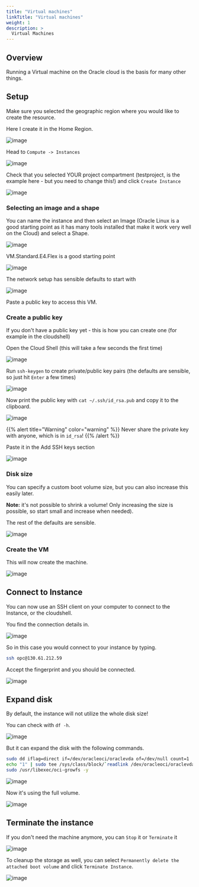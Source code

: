 ```yaml
---
title: "Virtual machines"
linkTitle: "Virtual machines"
weight: 1
description: >
  Virtual Machines
---
```


## Overview

Running a Virtual machine on the Oracle cloud is the basis for many other
things.

## Setup

Make sure you selected the geographic region where you would like to create the
resource.

Here I create it in the Home Region.

![image](https://user-images.githubusercontent.com/4021595/157349780-69fdf973-d4aa-4850-9f49-8ecca369f399.png)

Head to `Compute -> Instances`

![image](https://user-images.githubusercontent.com/4021595/157349177-12c719c9-0285-489f-9e42-9d6b82b520c0.png)

Check that you selected YOUR project compartment (testproject, is the example
here - but you need to change this!) and click `Create Instance`

![image](https://user-images.githubusercontent.com/4021595/157349261-28eb8f1e-44ff-4939-9ec5-af8e1b37b90c.png)

### Selecting an image and a shape

You can name the instance and then select an Image (Oracle Linux is a good
starting point as it has many tools installed that make it work very well on the
Cloud) and select a Shape.

![image](https://user-images.githubusercontent.com/4021595/157349502-ac932a4e-82b1-410e-8785-56e6e9ae147b.png)

VM.Standard.E4.Flex is a good starting point

![image](https://user-images.githubusercontent.com/4021595/157349484-eff7d3ec-3f5d-4a6d-b020-a93e63d30745.png)

The network setup has sensible defaults to start with

![image](https://user-images.githubusercontent.com/4021595/157349579-b23e4815-2b65-44f9-9f46-53b496b60425.png)

Paste a public key to access this VM.

### Create a public key

If you don't have a public key yet - this is how you can create one (for example in
the cloudshell)

Open the Cloud Shell (this will take a few seconds the first time)

![image](https://user-images.githubusercontent.com/4021595/157349825-f77d4e77-aba9-4578-beb8-fde536332d5b.png)

Run `ssh-keygen` to create private/public key pairs (the defaults are sensible,
so just hit `Enter` a few times)

![image](https://user-images.githubusercontent.com/4021595/157350101-0b01d89a-f839-473d-8d6e-6c312e1cfb16.png)

Now print the public key with `cat ~/.ssh/id_rsa.pub` and copy it to the
clipboard.

![image](https://user-images.githubusercontent.com/4021595/157350191-67f4bc21-5c62-4b28-b2e0-3076cec65c60.png)

{{% alert title="Warning" color="warning" %}}
Never share the private key with anyone, which is in `id_rsa`!
{{% /alert %}}

Paste it in the Add SSH keys section

![image](https://user-images.githubusercontent.com/4021595/157350315-ee920db6-0bf2-45de-9dd3-3f96c9bbc8fc.png)

### Disk size

You can specify a custom boot volume size, but you can also increase this easily
later.

**Note:** it's not possible to shrink a volume! Only increasing the size is
possible, so start small and increase when needed).

The rest of the defaults are
sensible.

![image](https://user-images.githubusercontent.com/4021595/157350468-7eac6e01-bbc7-48e3-9fbd-fc0ac01b2476.png)

### Create the VM

This will now create the machine.

![image](https://user-images.githubusercontent.com/4021595/157350580-aaf564d0-8619-4122-82be-12bce8b3c47d.png)

## Connect to Instance

You can now use an SSH client on your computer to connect to the Instance, or
the cloudshell.

You find the connection details in.

![image](https://user-images.githubusercontent.com/4021595/157351454-d888fd88-130b-40fe-986f-46e451d569ae.png)

So in this case you would connect to your instance by typing.

```bash
ssh opc@130.61.212.59
```

Accept the fingerprint and you should be connected.

![image](https://user-images.githubusercontent.com/4021595/157351631-ea6d6e0e-bf8c-4816-99bd-b92b89b033cd.png)

## Expand disk

By default, the instance will not utilize the whole disk size!

You can check with `df -h`.

![image](https://user-images.githubusercontent.com/4021595/157351914-38855be5-9b2a-4883-bfc4-768890fd1f8e.png)

But it can expand the disk with the following commands.

```bash
sudo dd iflag=direct if=/dev/oracleoci/oraclevda of=/dev/null count=1
echo "1" | sudo tee /sys/class/block/`readlink /dev/oracleoci/oraclevda | cut -d'/' -f 2`/device/rescan
sudo /usr/libexec/oci-growfs -y
```

![image](https://user-images.githubusercontent.com/4021595/157352261-3d30774a-4052-4e12-846a-133f4f8ffa98.png)

Now it's using the full volume.

![image](https://user-images.githubusercontent.com/4021595/157352396-a3a4a3a9-38a7-49d5-a18b-880c058bbc2d.png)

## Terminate the instance

If you don't need the machine anymore, you can `Stop` it or `Terminate` it

![image](https://user-images.githubusercontent.com/4021595/157352624-f3b2b358-1f3d-4388-bf2f-6fc417d4a439.png)

To cleanup the storage as well, you can select
`Permanently delete the attached boot volume` and click `Terminate Instance`.

![image](https://user-images.githubusercontent.com/4021595/157352698-9788c610-b5f1-43bf-95e7-ca444e8813fb.png)

